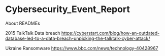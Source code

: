 # Cybersecurity_Event_Report
About READMEs

2015 TalkTalk Data breach
https://cyberstart.com/blog/how-an-outdated-database-led-to-a-data-breach-unpicking-the-talktalk-cyber-attack/


Ukraine Ransomware
https://www.bbc.com/news/technology-40428967
